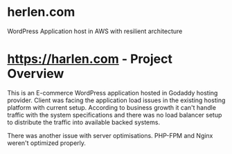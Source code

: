 # herlen.com
WordPress Application host in AWS with resilient architecture

# https://harlen.com - Project Overview
This is an E-commerce WordPress application hosted in Godaddy hosting provider. Client was facing the application load issues in the existing hosting platform with current setup. According to business growth it can't handle traffic with the system specifications and there was no load balancer setup to distribute the traffic into available backed systems.

There was another issue with server optimisations. PHP-FPM and Nginx weren't optimized properly.  
